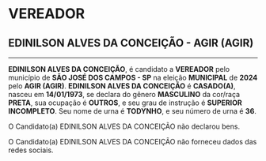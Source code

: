 # VEREADOR
## EDINILSON ALVES DA CONCEIÇÃO - AGIR (AGIR)
---
**EDINILSON ALVES DA CONCEIÇÃO**, é candidato a **VEREADOR** pelo município de **SÃO JOSÉ DOS CAMPOS - SP** na eleição **MUNICIPAL** de **2024** pelo **AGIR (AGIR)**.
**EDINILSON ALVES DA CONCEIÇÃO** é **CASADO(A)**, nasceu em **14/01/1973**, se declara do gênero **MASCULINO** da cor/raça **PRETA**, sua ocupação é **OUTROS**, e seu grau de instrução é **SUPERIOR INCOMPLETO**.
Seu nome de urna é **TODYNHO**, e seu número de urna é **36**.

O Candidato(a) EDINILSON ALVES DA CONCEIÇÃO não declarou bens.


O Candidato(a) EDINILSON ALVES DA CONCEIÇÃO não forneceu dados das redes sociais.